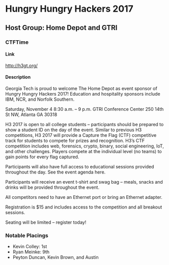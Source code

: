 # Hungry Hungry Hackers 2017

## Host Group: Home Depot and GTRI

### CTFTime

#### Link

http://h3gt.org/

#### Description

Georgia Tech is proud to welcome The Home Depot as event sponsor of Hungry Hungry Hackers 2017!  Education and hospitality sponsors include IBM, NCR, and Norfolk Southern.

Saturday, November 4
8:30 a.m. – 9 p.m.
GTRI Conference Center
250 14th St NW, Atlanta GA 30318

H3 2017 is open to all college students – participants should be prepared to show a student ID on the day of the event. Similar to previous H3 competitions, H3 2017 will provide a Capture the Flag (CTF) competitive track for students to compete for prizes and recognition. H3’s CTF competition includes web, forensics, crypto, binary, social engineering, IoT, and other challenges. Players compete at the individual level (no teams) to gain points for every flag captured.

Participants will also have full access to educational sessions provided throughout the day. See the event agenda here.

Participants will receive an event t-shirt and swag bag – meals, snacks and drinks will be provided throughout the event. 

All competitors need to have an Ethernet port or bring an Ethernet adapter.

Registration is $15 and includes access to the competition and all breakout sessions.

Seating will be limited – register today!

### Notable Placings

- Kevin Colley: 1st
- Ryan Meinke: 9th
- Peyton Duncan, Kevin Brown, and Austin